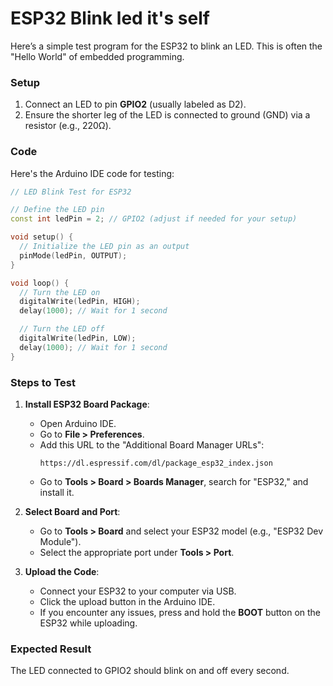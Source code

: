 

# ESP32 Blink led it's self
Here’s a simple test program for the ESP32 to blink an LED. This is often the "Hello World" of embedded programming.

### Setup
1. Connect an LED to pin **GPIO2** (usually labeled as D2).  
2. Ensure the shorter leg of the LED is connected to ground (GND) via a resistor (e.g., 220Ω).

### Code
Here's the Arduino IDE code for testing:

```cpp
// LED Blink Test for ESP32

// Define the LED pin
const int ledPin = 2; // GPIO2 (adjust if needed for your setup)

void setup() {
  // Initialize the LED pin as an output
  pinMode(ledPin, OUTPUT);
}

void loop() {
  // Turn the LED on
  digitalWrite(ledPin, HIGH);
  delay(1000); // Wait for 1 second

  // Turn the LED off
  digitalWrite(ledPin, LOW);
  delay(1000); // Wait for 1 second
}
```

### Steps to Test
1. **Install ESP32 Board Package**:
   - Open Arduino IDE.
   - Go to **File > Preferences**.
   - Add this URL to the "Additional Board Manager URLs":
     ```
     https://dl.espressif.com/dl/package_esp32_index.json
     ```
   - Go to **Tools > Board > Boards Manager**, search for "ESP32," and install it.

2. **Select Board and Port**:
   - Go to **Tools > Board** and select your ESP32 model (e.g., "ESP32 Dev Module").
   - Select the appropriate port under **Tools > Port**.

3. **Upload the Code**:
   - Connect your ESP32 to your computer via USB.
   - Click the upload button in the Arduino IDE.
   - If you encounter any issues, press and hold the **BOOT** button on the ESP32 while uploading.

### Expected Result
The LED connected to GPIO2 should blink on and off every second.
